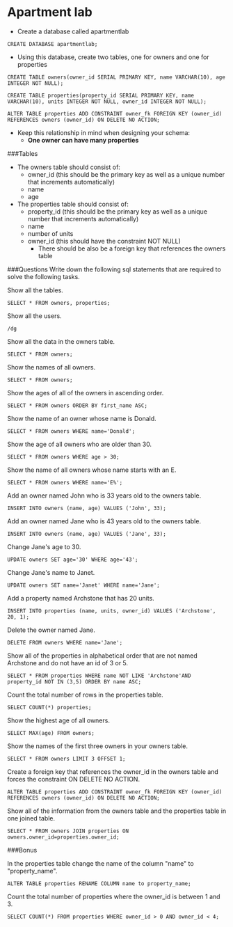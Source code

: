 # Apartment lab

- Create a database called apartmentlab 
``` 
CREATE DATABASE apartmentlab;
``` 
- Using this database, create two tables, one for owners and one for properties
``` 
CREATE TABLE owners(owner_id SERIAL PRIMARY KEY, name VARCHAR(10), age INTEGER NOT NULL);

CREATE TABLE properties(property_id SERIAL PRIMARY KEY, name VARCHAR(10), units INTEGER NOT NULL, owner_id INTEGER NOT NULL);

ALTER TABLE properties ADD CONSTRAINT owner_fk FOREIGN KEY (owner_id) REFERENCES owners (owner_id) ON DELETE NO ACTION;
``` 
- Keep this relationship in mind when designing your schema:
  + **One owner can have many properties**

###Tables

- The owners table should consist of: 
  + owner_id (this should be the primary key as well as a unique number that increments automatically)
  + name
  + age
- The properties table should consist of:
  + property_id (this should be the primary key as well as a unique number that increments automatically)
  + name
  + number of units
  + owner_id (this should have the constraint NOT NULL)
    + There should be also be a foreign key that references the owners table

###Questions
Write down the following sql statements that are required to solve the following tasks.

  
Show all the tables.
```  
SELECT * FROM owners, properties;
```  

Show all the users. 

```
/dg
```

Show all the data in the owners table.
```
SELECT * FROM owners;
```
Show the names of all owners. 
```
SELECT * FROM owners;
```

Show the ages of all of the owners in ascending order. 
```
SELECT * FROM owners ORDER BY first_name ASC;
```

Show the name of an owner whose name is Donald. 
```
SELECT * FROM owners WHERE name='Donald';
```

Show the age of all owners who are older than 30.
```
SELECT * FROM owners WHERE age > 30;
```

Show the name of all owners whose name starts with an E.
```
SELECT * FROM owners WHERE name='E%';
```

Add an owner named John who is 33 years old to the owners table.
```
INSERT INTO owners (name, age) VALUES ('John', 33); 
```

Add an owner named Jane who is 43 years old to the owners table. 
```
INSERT INTO owners (name, age) VALUES ('Jane', 33); 
```

Change Jane's age to 30. 
```
UPDATE owners SET age='30' WHERE age='43';
```

Change Jane's name to Janet. 
```
UPDATE owners SET name='Janet' WHERE name='Jane';
```

Add a property named Archstone that has 20 units. 
```
INSERT INTO properties (name, units, owner_id) VALUES ('Archstone', 20, 1);
```

Delete the owner named Jane.
```
DELETE FROM owners WHERE name='Jane';
```

Show all of the properties in alphabetical order that are not named Archstone and do not have an id of 3 or 5.
```
SELECT * FROM properties WHERE name NOT LIKE 'Archstone'AND property_id NOT IN (3,5) ORDER BY name ASC;
```

 
Count the total number of rows in the properties table.
```
SELECT COUNT(*) properties;
```


Show the highest age of all owners.
```
SELECT MAX(age) FROM owners;
```


Show the names of the first three owners in your owners table.
```
SELECT * FROM owners LIMIT 3 OFFSET 1;
```


Create a foreign key that references the owner_id in the owners table and forces the constraint ON DELETE NO ACTION.
```
ALTER TABLE properties ADD CONSTRAINT owner_fk FOREIGN KEY (owner_id) REFERENCES owners (owner_id) ON DELETE NO ACTION;
```

Show all of the information from the owners table and the properties table in one joined table.  
```
SELECT * FROM owners JOIN properties ON owners.owner_id=properties.owner_id;
```



###Bonus

In the properties table change the name of the column "name" to "property_name". 
```
ALTER TABLE properties RENAME COLUMN name to property_name;
```

Count the total number of properties where the owner_id is between 1 and 3.
```
SELECT COUNT(*) FROM properties WHERE owner_id > 0 AND owner_id < 4;
```